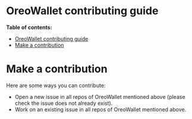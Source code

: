 # OreoWallet contributing guide

**Table of contents:**

- [OreoWallet contributing guide](#oreowallet-contributing-guide)
- [Make a contribution](#make-a-contribution)

# Make a contribution

Here are some ways you can contribute:

- Open a new issue in all repos of OreoWallet mentioned above (please check the issue does not already exist).
- Work on an existing issue in all repos of OreoWallet mentioned above.
